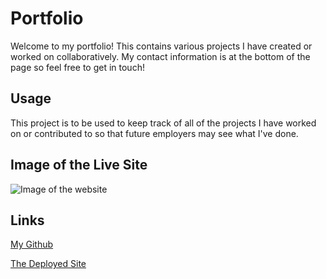 # Portfolio

Welcome to my portfolio! This contains various projects I have created or worked on collaboratively. My contact information is at the bottom of the page so feel free to get in touch!

## Usage

This project is to be used to keep track of all of the projects I have worked on or contributed to so that future employers may see what I've done.

## Image of the Live Site

![Image of the website]()

## Links

[My Github](https://github.com/cfinn7789)

[The Deployed Site](https://cfinn7789.github.io/Portfolio/)